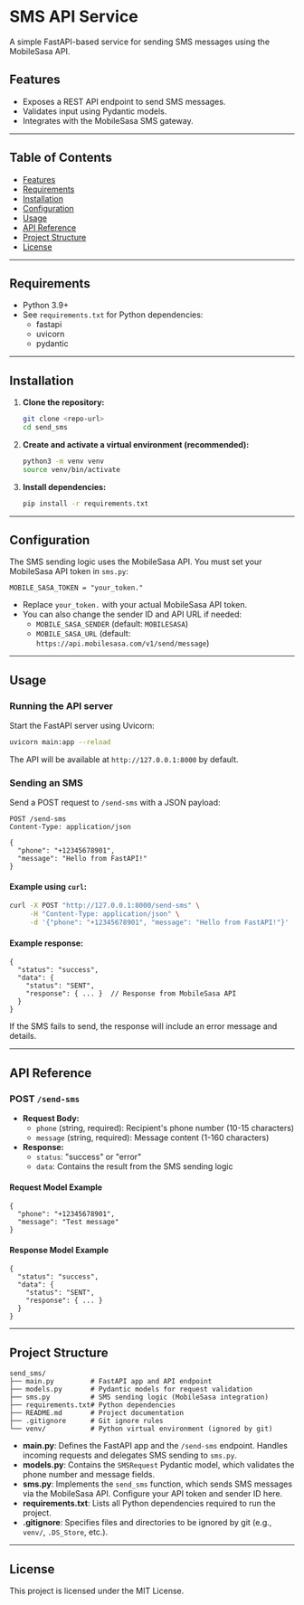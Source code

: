 # SMS API Service

A simple FastAPI-based service for sending SMS messages using the MobileSasa API.

## Features
- Exposes a REST API endpoint to send SMS messages.
- Validates input using Pydantic models.
- Integrates with the MobileSasa SMS gateway.

---

## Table of Contents
- [Features](#features)
- [Requirements](#requirements)
- [Installation](#installation)
- [Configuration](#configuration)
- [Usage](#usage)
- [API Reference](#api-reference)
- [Project Structure](#project-structure)
- [License](#license)

---

## Requirements
- Python 3.9+
- See `requirements.txt` for Python dependencies:
  - fastapi
  - uvicorn
  - pydantic

---

## Installation
1. **Clone the repository:**
   ```bash
   git clone <repo-url>
   cd send_sms
   ```
2. **Create and activate a virtual environment (recommended):**
   ```bash
   python3 -m venv venv
   source venv/bin/activate
   ```
3. **Install dependencies:**
   ```bash
   pip install -r requirements.txt
   ```

---

## Configuration
The SMS sending logic uses the MobileSasa API. You must set your MobileSasa API token in `sms.py`:

```
MOBILE_SASA_TOKEN = "your_token."
```

- Replace `your_token.` with your actual MobileSasa API token.
- You can also change the sender ID and API URL if needed:
  - `MOBILE_SASA_SENDER` (default: `MOBILESASA`)
  - `MOBILE_SASA_URL` (default: `https://api.mobilesasa.com/v1/send/message`)

---

## Usage
### Running the API server
Start the FastAPI server using Uvicorn:

```bash
uvicorn main:app --reload
```

The API will be available at `http://127.0.0.1:8000` by default.

### Sending an SMS
Send a POST request to `/send-sms` with a JSON payload:

```
POST /send-sms
Content-Type: application/json

{
  "phone": "+12345678901",
  "message": "Hello from FastAPI!"
}
```

#### Example using `curl`:
```bash
curl -X POST "http://127.0.0.1:8000/send-sms" \
     -H "Content-Type: application/json" \
     -d '{"phone": "+12345678901", "message": "Hello from FastAPI!"}'
```

#### Example response:
```
{
  "status": "success",
  "data": {
    "status": "SENT",
    "response": { ... }  // Response from MobileSasa API
  }
}
```

If the SMS fails to send, the response will include an error message and details.

---

## API Reference
### POST `/send-sms`
- **Request Body:**
  - `phone` (string, required): Recipient's phone number (10-15 characters)
  - `message` (string, required): Message content (1-160 characters)
- **Response:**
  - `status`: "success" or "error"
  - `data`: Contains the result from the SMS sending logic

#### Request Model Example
```
{
  "phone": "+12345678901",
  "message": "Test message"
}
```

#### Response Model Example
```
{
  "status": "success",
  "data": {
    "status": "SENT",
    "response": { ... }
  }
}
```

---

## Project Structure
```
send_sms/
├── main.py         # FastAPI app and API endpoint
├── models.py       # Pydantic models for request validation
├── sms.py          # SMS sending logic (MobileSasa integration)
├── requirements.txt# Python dependencies
├── README.md       # Project documentation
├── .gitignore      # Git ignore rules
└── venv/           # Python virtual environment (ignored by git)
```

- **main.py**: Defines the FastAPI app and the `/send-sms` endpoint. Handles incoming requests and delegates SMS sending to `sms.py`.
- **models.py**: Contains the `SMSRequest` Pydantic model, which validates the phone number and message fields.
- **sms.py**: Implements the `send_sms` function, which sends SMS messages via the MobileSasa API. Configure your API token and sender ID here.
- **requirements.txt**: Lists all Python dependencies required to run the project.
- **.gitignore**: Specifies files and directories to be ignored by git (e.g., `venv/`, `.DS_Store`, etc.).

---

## License
This project is licensed under the MIT License. 